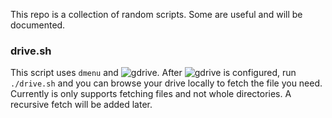 This repo is a collection of random scripts. Some are useful and will be documented.

### drive.sh

This script uses ```dmenu``` and ![gdrive](https://github.com/prasmussen/gdrive). After ![gdrive](https://github.com/prasmussen/gdrive) is configured, run ```./drive.sh``` and you can browse your drive locally to fetch the file you need. Currently is only supports fetching files and not whole directories. A recursive fetch will be added later.


